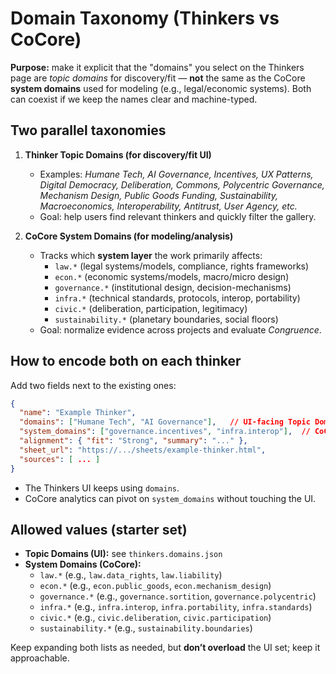 # Domain Taxonomy (Thinkers vs CoCore)

**Purpose:** make it explicit that the "domains" you select on the Thinkers page are *topic domains* for discovery/fit — **not** the same as the CoCore **system domains** used for modeling (e.g., legal/economic systems). Both can coexist if we keep the names clear and machine-typed.

## Two parallel taxonomies

1) **Thinker Topic Domains (for discovery/fit UI)**
   - Examples: *Humane Tech, AI Governance, Incentives, UX Patterns, Digital Democracy, Deliberation, Commons, Polycentric Governance, Mechanism Design, Public Goods Funding, Sustainability, Macroeconomics, Interoperability, Antitrust, User Agency, etc.*
   - Goal: help users find relevant thinkers and quickly filter the gallery.

2) **CoCore System Domains (for modeling/analysis)**
   - Tracks which **system layer** the work primarily affects:
     - `law.*` (legal systems/models, compliance, rights frameworks)
     - `econ.*` (economic systems/models, macro/micro design)
     - `governance.*` (institutional design, decision-mechanisms)
     - `infra.*` (technical standards, protocols, interop, portability)
     - `civic.*` (deliberation, participation, legitimacy)
     - `sustainability.*` (planetary boundaries, social floors)
   - Goal: normalize evidence across projects and evaluate *Congruence*.

## How to encode both on each thinker

Add two fields next to the existing ones:

```json
{
  "name": "Example Thinker",
  "domains": ["Humane Tech", "AI Governance"],   // UI-facing Topic Domains
  "system_domains": ["governance.incentives", "infra.interop"],  // CoCore System Domains
  "alignment": { "fit": "Strong", "summary": "..." },
  "sheet_url": "https://.../sheets/example-thinker.html",
  "sources": [ ... ]
}
```

- The Thinkers UI keeps using `domains`.
- CoCore analytics can pivot on `system_domains` without touching the UI.

## Allowed values (starter set)

- **Topic Domains (UI):** see `thinkers.domains.json`
- **System Domains (CoCore):**
  - `law.*` (e.g., `law.data_rights`, `law.liability`)
  - `econ.*` (e.g., `econ.public_goods`, `econ.mechanism_design`)
  - `governance.*` (e.g., `governance.sortition`, `governance.polycentric`)
  - `infra.*` (e.g., `infra.interop`, `infra.portability`, `infra.standards`)
  - `civic.*` (e.g., `civic.deliberation`, `civic.participation`)
  - `sustainability.*` (e.g., `sustainability.boundaries`)

Keep expanding both lists as needed, but **don’t overload** the UI set; keep it approachable.
